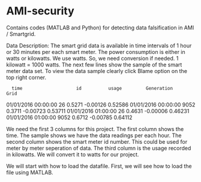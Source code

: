 # AMI-security
Contains codes (MATLAB and Python) for detecting data falsification in AMI / Smartgrid.

Data Description:
  The smart grid data is available in time intervals of 1 hour or 30 minutes per each smart meter.
  The power consumption is either in watts or kilowatts. We use watts. So, we need conversion if needed. 1 kilowatt = 1000 watts.
  The next few lines show the sample of the smart meter data set. To view the data sample clearly click Blame option on the top right corner.
  
      time                    id          usage         Generation          Grid
  01/01/2016 00:00:00         26          0.5271        -0.00126            0.52586
  01/01/2016 00:00:00         9052        0.3711        -0.00723            0.53711
  01/01/2016 01:00:00         26          0.4631        -0.00006            0.46231
  01/01/2016 01:00:00         9052        0.6712        -0.00785            0.64112

We need the first 3 columns for this project. 
The first column shows the time. The sample shows we have the data readings per each hour.
The second column shows the smart meter id number. This could be used for meter by meter seperation of data.
The third column is the usage recorded in kilowatts. We will convert it to watts for our project.

We will start with how to load the datafile. First, we will see how to load the file using MATLAB.

